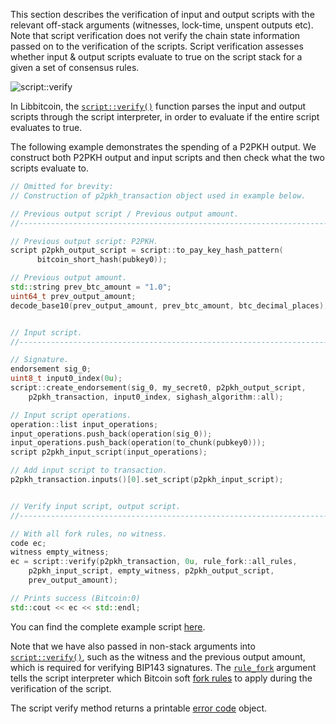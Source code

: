 This section describes the verification of input and output scripts with the relevant off-stack arguments (witnesses, lock-time, unspent outputs etc). Note that script verification does not verify the chain state information passed on to the verification of the scripts. Script verification assesses whether input & output scripts evaluate to true on the script stack for a given a set of consensus rules.

![script::verify](https://ipfs.io/ipfs/QmeE3FaoJZa75qh47TsdGD6nCEr5EvWraNG32E1jKo3kVj)

In Libbitcoin, the [`script::verify()`](https://github.com/libbitcoin/libbitcoin/blob/master/include/bitcoin/bitcoin/chain/script.hpp#L212-L218) function parses the input and output scripts through the script interpreter, in order to evaluate if the entire script evaluates to true.

The following example demonstrates the spending of a P2PKH output. We construct both P2PKH output and input scripts and then check what the two scripts evaluate to.

```c++
// Omitted for brevity:
// Construction of p2pkh_transaction object used in example below.
```
```c++
// Previous output script / Previous output amount.
//---------------------------------------------------------------------------

// Previous output script: P2PKH.
script p2pkh_output_script = script::to_pay_key_hash_pattern(
      bitcoin_short_hash(pubkey0));

// Previous output amount.
std::string prev_btc_amount = "1.0";
uint64_t prev_output_amount;
decode_base10(prev_output_amount, prev_btc_amount, btc_decimal_places);


// Input script.
//---------------------------------------------------------------------------

// Signature.
endorsement sig_0;
uint8_t input0_index(0u);
script::create_endorsement(sig_0, my_secret0, p2pkh_output_script,
    p2pkh_transaction, input0_index, sighash_algorithm::all);

// Input script operations.
operation::list input_operations;
input_operations.push_back(operation(sig_0));
input_operations.push_back(operation(to_chunk(pubkey0)));
script p2pkh_input_script(input_operations);

// Add input script to transaction.
p2pkh_transaction.inputs()[0].set_script(p2pkh_input_script);


// Verify input script, output script.
//---------------------------------------------------------------------------

// With all fork rules, no witness.
code ec;
witness empty_witness;
ec = script::verify(p2pkh_transaction, 0u, rule_fork::all_rules,
    p2pkh_input_script, empty_witness, p2pkh_output_script,
    prev_output_amount);

// Prints success (Bitcoin:0)
std::cout << ec << std::endl;
```
You can find the complete example script [here](https://github.com/libbitcoin/libbitcoin/wiki/Examples:-Script-Verification).

Note that we have also passed in non-stack arguments into [`script::verify()`](https://github.com/libbitcoin/libbitcoin/blob/master/include/bitcoin/bitcoin/chain/script.hpp#L212-L218), such as the witness and the previous output amount, which is required for verifying BIP143 signatures. The [`rule_fork`](https://github.com/libbitcoin/libbitcoin/blob/master/include/bitcoin/bitcoin/machine/rule_fork.hpp#L27-L101) argument tells the script interpreter which Bitcoin soft [fork rules](https://github.com/libbitcoin/libbitcoin/wiki/Fork-Rules) to apply during the verification of the script.

The script verify method returns a printable [error code](https://github.com/libbitcoin/libbitcoin/blob/master/include/bitcoin/bitcoin/error.hpp#L47-L244) object.

